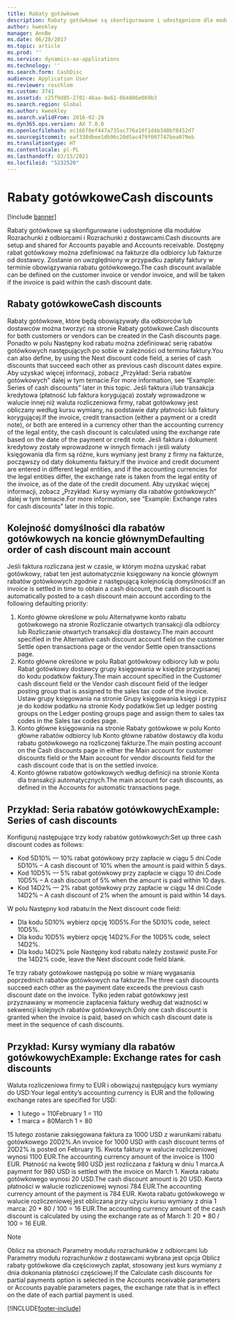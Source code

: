 ```yaml
---
title: Rabaty gotówkowe
description: Rabaty gotówkowe są skonfigurowane i udostępnione dla modułów Rozrachunki z odbiorcami i Rozrachunki z dostawcami.  Dostępny rabat gotówkowy można zdefiniować na fakturze dla odbiorcy lub fakturze od dostawcy. Zostanie on uwzględniony w przypadku zapłaty faktury w terminie obowiązywania rabatu gotówkowego.
author: kweekley
manager: AnnBe
ms.date: 06/20/2017
ms.topic: article
ms.prod: ''
ms.service: dynamics-ax-applications
ms.technology: ''
ms.search.form: CashDisc
audience: Application User
ms.reviewer: roschlom
ms.custom: 3741
ms.assetid: c25f9d85-2702-46aa-8e61-0b4886e069b3
ms.search.region: Global
ms.author: kweekley
ms.search.validFrom: 2016-02-28
ms.dyn365.ops.version: AX 7.0.0
ms.openlocfilehash: ec166f0ef447a735ac776a10f1d4b340bf8452d7
ms.sourcegitcommit: eaf330dbee1db96c20d5ac479f007747bea079eb
ms.translationtype: HT
ms.contentlocale: pl-PL
ms.lasthandoff: 02/15/2021
ms.locfileid: "5232520"
---
```

# <a name="cash-discounts"></a><span data-ttu-id="f7d70-104">Rabaty gotówkowe</span><span class="sxs-lookup"><span data-stu-id="f7d70-104">Cash discounts</span></span>

[!include [banner](../includes/banner.md)]

<span data-ttu-id="f7d70-105">Rabaty gotówkowe są skonfigurowane i udostępnione dla modułów Rozrachunki z odbiorcami i Rozrachunki z dostawcami.</span><span class="sxs-lookup"><span data-stu-id="f7d70-105">Cash discounts are setup and shared for Accounts payable and Accounts receivable.</span></span>  <span data-ttu-id="f7d70-106">Dostępny rabat gotówkowy można zdefiniować na fakturze dla odbiorcy lub fakturze od dostawcy. Zostanie on uwzględniony w przypadku zapłaty faktury w terminie obowiązywania rabatu gotówkowego.</span><span class="sxs-lookup"><span data-stu-id="f7d70-106">The cash discount available can be defined on the customer invoice or vendor invoice, and will be taken if the invoice is paid within the cash discount date.</span></span> 

## <a name="cash-discounts"></a><span data-ttu-id="f7d70-107">Rabaty gotówkowe</span><span class="sxs-lookup"><span data-stu-id="f7d70-107">Cash discounts</span></span>

<span data-ttu-id="f7d70-108">Rabaty gotówkowe, które będą obowiązywały dla odbiorców lub dostawców można tworzyć na stronie Rabaty gotówkowe.</span><span class="sxs-lookup"><span data-stu-id="f7d70-108">Cash discounts for both customers or vendors can be created in the Cash discounts page.</span></span> <span data-ttu-id="f7d70-109">Ponadto w polu Następny kod rabatu można zdefiniować serię rabatów gotówkowych następujących po sobie w zależności od terminu faktury.</span><span class="sxs-lookup"><span data-stu-id="f7d70-109">You can also define, by using the Next discount code field, a series of cash discounts that succeed each other as previous cash discount dates expire.</span></span> <span data-ttu-id="f7d70-110">Aby uzyskać więcej informacji, zobacz „Przykład: Seria rabatów gotówkowych” dalej w tym temacie.</span><span class="sxs-lookup"><span data-stu-id="f7d70-110">For more information, see “Example: Series of cash discounts” later in this topic.</span></span> <span data-ttu-id="f7d70-111">Jeśli faktura i/lub transakcja kredytowa (płatność lub faktura korygująca) zostały wprowadzone w walucie innej niż waluta rozliczeniowa firmy, rabat gotówkowy jest obliczany według kursu wymiany, na podstawie daty płatności lub faktury korygującej.</span><span class="sxs-lookup"><span data-stu-id="f7d70-111">If the invoice, credit transaction (either a payment or a credit note), or both are entered in a currency other than the accounting currency of the legal entity, the cash discount is calculated using the exchange rate based on the date of the payment or credit note.</span></span> <span data-ttu-id="f7d70-112">Jeśli faktura i dokument kredytowy zostały wprowadzone w innych firmach i jeśli waluty księgowania dla firm są różne, kurs wymiany jest brany z firmy na fakturze, począwszy od daty dokumentu faktury.</span><span class="sxs-lookup"><span data-stu-id="f7d70-112">If the invoice and credit document are entered in different legal entities, and if the accounting currencies for the legal entities differ, the exchange rate is taken from the legal entity of the invoice, as of the date of the credit document.</span></span> <span data-ttu-id="f7d70-113">Aby uzyskać więcej informacji, zobacz „Przykład: Kursy wymiany dla rabatów gotówkowych” dalej w tym temacie.</span><span class="sxs-lookup"><span data-stu-id="f7d70-113">For more information, see “Example: Exchange rates for cash discounts” later in this topic.</span></span>

## <a name="defaulting-order-of-cash-discount-main-account"></a><span data-ttu-id="f7d70-114">Kolejność domyślności dla rabatów gotówkowych na koncie głównym</span><span class="sxs-lookup"><span data-stu-id="f7d70-114">Defaulting order of cash discount main account</span></span>

<span data-ttu-id="f7d70-115">Jeśli faktura rozliczana jest w czasie, w którym można uzyskać rabat gotówkowy, rabat ten jest automatycznie księgowany na koncie głównym rabatów gotówkowych zgodnie z następującą kolejnością domyślności:</span><span class="sxs-lookup"><span data-stu-id="f7d70-115">If an invoice is settled in time to obtain a cash discount, the cash discount is automatically posted to a cash discount main account according to the following defaulting priority:</span></span>
1.  <span data-ttu-id="f7d70-116">Konto główne określone w polu Alternatywne konto rabatu gotówkowego na stronie Rozliczanie otwartych transakcji dla odbiorcy lub Rozliczanie otwartych transakcji dla dostawcy.</span><span class="sxs-lookup"><span data-stu-id="f7d70-116">The main account specified in the Alternative cash discount account field on the customer Settle open transactions page or the vendor Settle open transactions page.</span></span>
2.  <span data-ttu-id="f7d70-117">Konto główne określone w polu Rabat gotówkowy odbiorcy lub w polu Rabat gotówkowy dostawcy grupy księgowania w księdze przypisanej do kodu podatków faktury.</span><span class="sxs-lookup"><span data-stu-id="f7d70-117">The main account specified in the Customer cash discount field or the Vendor cash discount field of the ledger posting group that is assigned to the sales tax code of the invoice.</span></span> <span data-ttu-id="f7d70-118">Ustaw grupy księgowania na stronie Grupy księgowania księgi i przypisz je do kodów podatku na stronie Kody podatków.</span><span class="sxs-lookup"><span data-stu-id="f7d70-118">Set up ledger posting groups on the Ledger posting groups page and assign them to sales tax codes in the Sales tax codes page.</span></span>
3.  <span data-ttu-id="f7d70-119">Konto główne księgowania na stronie Rabaty gotówkowe w polu Konto główne rabatów odbiorcy lub Konto główne rabatów dostawcy dla kodu rabatu gotówkowego na rozliczonej fakturze.</span><span class="sxs-lookup"><span data-stu-id="f7d70-119">The main posting account on the Cash discounts page in either the Main account for customer discounts field or the Main account for vendor discounts field for the cash discount code that is on the settled invoice.</span></span>
4.  <span data-ttu-id="f7d70-120">Konto główne rabatów gotówkowych według definicji na stronie Konta dla transakcji automatycznych.</span><span class="sxs-lookup"><span data-stu-id="f7d70-120">The main account for cash discounts, as defined in the Accounts for automatic transactions page.</span></span>

## <a name="example-series-of-cash-discounts"></a><span data-ttu-id="f7d70-121"> Przykład: Seria rabatów gotówkowych</span><span class="sxs-lookup"><span data-stu-id="f7d70-121">Example: Series of cash discounts</span></span>
<span data-ttu-id="f7d70-122">Konfiguruj następujące trzy kody rabatów gotówkowych:</span><span class="sxs-lookup"><span data-stu-id="f7d70-122">Set up three cash discount codes as follows:</span></span>
-   <span data-ttu-id="f7d70-123">Kod 5D10% — 10% rabat gotówkowy przy zapłacie w ciągu 5 dni.</span><span class="sxs-lookup"><span data-stu-id="f7d70-123">Code 5D10% – A cash discount of 10% when the amount is paid within 5 days.</span></span>
-   <span data-ttu-id="f7d70-124">Kod 10D5% — 5% rabat gotówkowy przy zapłacie w ciągu 10 dni.</span><span class="sxs-lookup"><span data-stu-id="f7d70-124">Code 10D5% – A cash discount of 5% when the amount is paid within 10 days.</span></span>
-   <span data-ttu-id="f7d70-125">Kod 14D2% — 2% rabat gotówkowy przy zapłacie w ciągu 14 dni.</span><span class="sxs-lookup"><span data-stu-id="f7d70-125">Code 14D2% – A cash discount of 2% when the amount is paid within 14 days.</span></span>

<span data-ttu-id="f7d70-126">W polu Następny kod rabatu:</span><span class="sxs-lookup"><span data-stu-id="f7d70-126">In the Next discount code field:</span></span>
-   <span data-ttu-id="f7d70-127">Dla kodu 5D10% wybierz opcję 10D5%.</span><span class="sxs-lookup"><span data-stu-id="f7d70-127">For the 5D10% code, select 10D5%.</span></span>
-   <span data-ttu-id="f7d70-128">Dla kodu 10D5% wybierz opcję 14D2%.</span><span class="sxs-lookup"><span data-stu-id="f7d70-128">For the 10D5% code, select 14D2%.</span></span>
-   <span data-ttu-id="f7d70-129">Dla kodu 14D2% pole Następny kod rabatu należy zostawić puste.</span><span class="sxs-lookup"><span data-stu-id="f7d70-129">For the 14D2% code, leave the Next discount code field blank.</span></span>

<span data-ttu-id="f7d70-130">Te trzy rabaty gotówkowe następują po sobie w miarę wygasania poprzednich rabatów gotówkowych na fakturze.</span><span class="sxs-lookup"><span data-stu-id="f7d70-130">The three cash discounts succeed each other as the payment date exceeds the previous cash discount date on the invoice.</span></span> <span data-ttu-id="f7d70-131">Tylko jeden rabat gotówkowy jest przyznawany w momencie zapłacenia faktury według dat ważności w sekwencji kolejnych rabatów gotówkowych.</span><span class="sxs-lookup"><span data-stu-id="f7d70-131">Only one cash discount is granted when the invoice is paid, based on which cash discount date is meet in the sequence of cash discounts.</span></span>

## <a name="example-exchange-rates-for-cash-discounts"></a><span data-ttu-id="f7d70-132"> Przykład: Kursy wymiany dla rabatów gotówkowych</span><span class="sxs-lookup"><span data-stu-id="f7d70-132">Example: Exchange rates for cash discounts</span></span>
<span data-ttu-id="f7d70-133">Waluta rozliczeniowa firmy to EUR i obowiązuj następujący kurs wymiany do USD:</span><span class="sxs-lookup"><span data-stu-id="f7d70-133">Your legal entity’s accounting currency is EUR and the following exchange rates are specified for USD:</span></span>
-   <span data-ttu-id="f7d70-134">1 lutego = 110</span><span class="sxs-lookup"><span data-stu-id="f7d70-134">February 1 = 110</span></span>
-   <span data-ttu-id="f7d70-135">1 marca = 80</span><span class="sxs-lookup"><span data-stu-id="f7d70-135">March 1 = 80</span></span>

<span data-ttu-id="f7d70-136">15 lutego zostanie zaksięgowana faktura za 1000 USD z warunkami rabatu gotówkowego 20D2%.</span><span class="sxs-lookup"><span data-stu-id="f7d70-136">An invoice for 1000 USD with cash discount terms of 20D2% is posted on February 15.</span></span> <span data-ttu-id="f7d70-137">Kwota faktury w walucie rozliczeniowej wynosi 1100 EUR.</span><span class="sxs-lookup"><span data-stu-id="f7d70-137">The accounting currency amount of the invoice is 1100 EUR.</span></span> <span data-ttu-id="f7d70-138">Płatność na kwotę 980 USD jest rozliczana z fakturą w dniu 1 marca.</span><span class="sxs-lookup"><span data-stu-id="f7d70-138">A payment for 980 USD is settled with the invoice on March 1.</span></span> <span data-ttu-id="f7d70-139">Kwota rabatu gotówkowego wynosi 20 USD.</span><span class="sxs-lookup"><span data-stu-id="f7d70-139">The cash discount amount is 20 USD.</span></span> <span data-ttu-id="f7d70-140">Kwota płatności w walucie rozliczeniowej wynosi 784 EUR.</span><span class="sxs-lookup"><span data-stu-id="f7d70-140">The accounting currency amount of the payment is 784 EUR.</span></span> <span data-ttu-id="f7d70-141">Kwota rabatu gotówkowego w walucie rozliczeniowej jest obliczana przy użyciu kursu wymiany z dnia 1 marca: 20 \* 80 / 100 = 16 EUR.</span><span class="sxs-lookup"><span data-stu-id="f7d70-141">The accounting currency amount of the cash discount is calculated by using the exchange rate as of March 1: 20 \* 80 / 100 = 16 EUR.</span></span>

> [!NOTE]
> <span data-ttu-id="f7d70-142">Oblicz na stronach Parametry modułu rozrachunków z odbiorcami lub Parametry modułu rozrachunków z dostawcami wybrana jest opcja Oblicz rabaty gotówkowe dla częściowych zapłat, stosowany jest kurs wymiany z dnia dokonania płatności częściowej.</span><span class="sxs-lookup"><span data-stu-id="f7d70-142">If the Calculate cash discounts for partial payments option is selected in the Accounts receivable parameters or Accounts payable parameters pages, the exchange rate that is in effect on the date of each partial payment is used.</span></span> 



[!INCLUDE[footer-include](../../includes/footer-banner.md)]